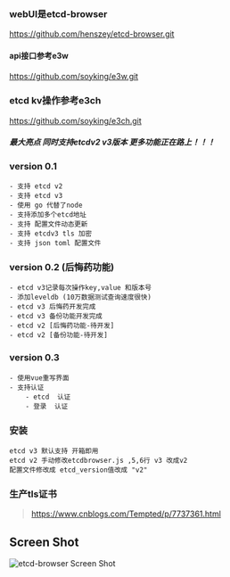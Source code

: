 ### webUI是etcd-browser
https://github.com/henszey/etcd-browser.git
#### api接口参考e3w
https://github.com/soyking/e3w.git
### etcd kv操作参考e3ch
https://github.com/soyking/e3ch.git

##### 最大亮点 同时支持etcdv2 v3版本 更多功能正在路上！！！

### version 0.1
    - 支持 etcd v2
    - 支持 etcd v3
    - 使用 go 代替了node
    - 支持添加多个etcd地址
    - 支持 配置文件动态更新
    - 支持 etcdv3 tls 加密
    - 支持 json toml 配置文件 

### version 0.2 (后悔药功能)
    - etcd v3记录每次操作key,value 和版本号
    - 添加leveldb (10万数据测试查询速度很快)
    - etcd v3 后悔药开发完成
    - etcd v3 备份功能开发完成
    - etcd v2 [后悔药功能-待开发]
    - etcd v2 [备份功能-待开发]

### version 0.3
    - 使用vue重写界面
    - 支持认证
        - etcd  认证
        - 登录  认证
### 安装
    etcd v3 默认支持 开箱即用
    etcd v2 手动修改etcdbrowser.js ,5,6行 v3 改成v2
    配置文件修改成 etcd_version值改成 "v2"

### 生产tls证书
> https://www.cnblogs.com/Tempted/p/7737361.html

## Screen Shot
![etcd-browser Screen Shot](http://henszey.github.io/etcd-browser/images/etcdbrowser.png)